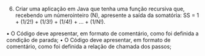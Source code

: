 6. Criar uma aplicação em Java que tenha uma função recursiva que, recebendo um númerointeiro (N), apresente a saída da somatória: 
SS = 1 + (1/2!) + (1/3!) + (1/4!) + ... + (1/N!).

• O Código deve apresentar, em formato de comentário, como foi definida a condição de parada;
• O Código deve apresentar, em formato de comentário, como foi definida a relação de chamada dos passos;
